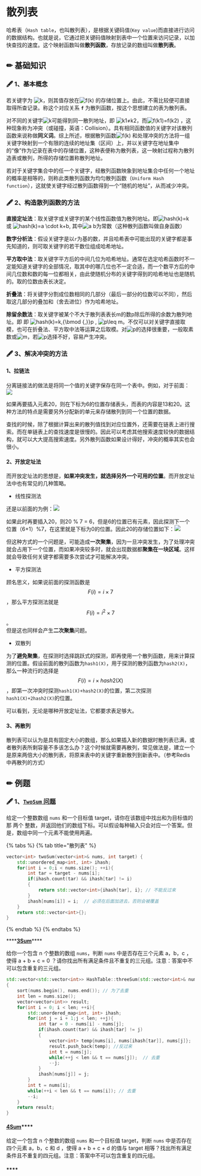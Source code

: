 # 散列表

哈希表（`Hash table`，也叫散列表），是根据关键码值\(`Key value`\)而直接进行访问的数据结构。也就是说，它通过把关键码值映射到表中一个位置来访问记录，以加快查找的速度。这个映射函数叫做**散列函数**，存放记录的数组叫做**散列表**。

## ✏ 基础知识

### 🖋 1、基本概念

若关键字为 ![k](https://math.jianshu.com/math?formula=k)，则其值存放在![f\(k\)](https://math.jianshu.com/math?formula=f%28k%29) 的存储位置上。由此，不需比较便可直接取得所查记录。称这个对应关系 **`f`** 为散列函数，按这个思想建立的表为散列表。

对不同的关键字![k](https://math.jianshu.com/math?formula=k)可能得到同一散列地址，即 ![k1&#x2260;k2](https://math.jianshu.com/math?formula=k1%E2%89%A0k2)，而![f\(k1\)=f\(k2\)](https://math.jianshu.com/math?formula=f%28k1%29%3Df%28k2%29) ，这种现象称为冲突（或碰撞，英语：Collision）。具有相同函数值的关键字对该散列函数来说称做**同义词**。综上所述，根据散列函数![f\(k\)](https://math.jianshu.com/math?formula=f%28k%29) 和处理冲突的方法将一组关键字映射到一个有限的连续的地址集（区间）上，并以关键字在地址集中的“像”作为记录在表中的存储位置，这种表便称为散列表，这一映射过程称为散列造表或散列，所得的存储位置称散列地址。

若对于关键字集合中的任一个关键字，经散列函数映象到地址集合中任何一个地址的概率是相等的，则称此类散列函数为均匀散列函数（`Uniform Hash function`），这就使关键字经过散列函数得到一个“随机的地址”，从而减少冲突。

### 🖋 2、构造散列函数的方法

**直接定址法**：取关键字或关键字的某个线性函数值为散列地址。即![hash\(k\)=k](https://math.jianshu.com/math?formula=hash%28k%29%3Dk) 或 ![hash\(k\)=a \cdot k+b](https://math.jianshu.com/math?formula=hash%28k%29%3Da%20%5Ccdot%20k%2Bb), 其中![a b](https://math.jianshu.com/math?formula=a%20b)为常数（这种散列函数叫做自身函数）

 **数字分析法**：假设关键字是以`r`为基的数，并且哈希表中可能出现的关键字都是事先知道的，则可取关键字的若干数位组成哈希地址。

 **平方取中法**：取关键字平方后的中间几位为哈希地址。通常在选定哈希函数时不一定能知道关键字的全部情况，取其中的哪几位也不一定合适，而一个数平方后的中间几位数和数的每一位都相关，由此使随机分布的关键字得到的哈希地址也是随机的。取的位数由表长决定。

 **折叠法**：将关键字分割成位数相同的几部分（最后一部分的位数可以不同），然后取这几部分的叠加和（舍去进位）作为哈希地址。

 **除留余数法**：取关键字被某个不大于散列表表长m的数p除后所得的余数为散列地址。即 即 ![hash\(k\)=k\,{\bmod {\,}}p](https://math.jianshu.com/math?formula=hash%28k%29%3Dk%5C%2C%7B%5Cbmod%20%7B%5C%2C%7D%7Dp) , ![p\leq m](https://math.jianshu.com/math?formula=p%5Cleq%20m)。不仅可以对关键字直接取模，也可在折叠法、平方取中法等运算之后取模。对![p](https://math.jianshu.com/math?formula=p)的选择很重要，一般取素数或![m](https://math.jianshu.com/math?formula=m)，若![p](https://math.jianshu.com/math?formula=p)选择不好，容易产生冲突。

### 🖋 3、解决冲突的方法

#### **1、拉链法**

分离链接法的做法是将同一个值的关键字保存在同一个表中。例如，对于前面：![](https://picb.zhimg.com/80/v2-1e86436d4dcfa68069e7b54e6bf509dc_720w.png)

如果再要插入元素20，则在下标为6的位置存储表头，而表的内容是13和20。这种方法的特点是需要另外分配新的单元来存储散列到同一个位置的数据。

查找的时候，除了根据计算出来的散列值找到对应位置外，还需要在链表上进行搜索。而在单链表上的查找速度是很慢的。因此可以考虑其他搜索速度较快的数据结构，就可以大大提高搜索速度。另外散列函数如果设计得好，冲突的概率其实也会很小。

#### 2、开放定址法

而开放定址法的思想是，**如果冲突发生，就选择另外一个可用的位置**。而开放定址法中也有常见的几种策略。

* 线性探测法

还是以前面的为例：![](https://pic1.zhimg.com/80/v2-eb2f4af3fa8ab2661fa088db9e6d93be_720w.png)

如果此时再要插入20，则20 % 7 = 6，但是6的位置已有元素，因此探测下一个位置（6+1）%7，在这里就是下标为0的位置。因此20的存储位置如下：![](https://pic3.zhimg.com/80/v2-5d6efab2fb66d73f36fb3dfa627bafd8_720w.png)

但这种方式的一个问题是，可能造成**一次聚集**，因为一旦冲突发生，为了处理冲突就会占用下一个位置，而如果冲突较多时，就会出现数据都**聚集在一块区域**。这样就会导致任何关键字都需要多次尝试才可能解决冲突。

* 平方探测法

顾名思义，如果说前面的探测函数是 $$F(i)=i\times 7$$ ，那么平方探测法就是$$F(i)=i^2\times 7$$。  
但是这也同样会产生**二次聚集**问题。

* 双散列

为了**避免聚集**，在探测时选择跳跃式的探测，即再使用一个散列函数，用来计算探测的位置。假设前面的散列函数为`hash1(X)`，用于探测的散列函数为`hash2(X)`，那么一种流行的选择是$$F(i)=i\times hash2(X)$$，即第一次冲突时探测`hash1(X)+hash2(X)`的位置，第二次探测`hash1(X)+2hash2(X)`的位置。

可以看到，无论是哪种开放定址法，它都要求表足够大。

#### **3、再散列**

散列表可以认为是具有固定大小的数组，那么如果插入新的数据时散列表已满，或者散列表所剩容量不多该怎么办？这个时候就需要再散列，常见做法是，建立一个是原来两倍大小的散列表，将原来表中的关键字重新散列到新表中。（参考Redis中再散列的方式）

## ✏ 例题

### 🖋 1、[`TwoSum` 问题](https://leetcode-cn.com/problems/two-sum/)

给定一个整数数组 `nums` 和一个目标值 target，请你在该数组中找出和为目标值的那 两个 整数，并返回他们的数组下标。可以假设每种输入只会对应一个答案。但是，数组中同一个元素不能使用两遍。

{% tabs %}
{% tab title="散列表" %}
```cpp
vector<int> twoSum(vector<int>& nums, int target) {
    std::unordered_map<int, int> ihash;
    for(int i = 0;i < nums.size(); ++i){
        int tar = target - nums[i];
        if(ihash.count(tar) && ihash[tar] != i)
        {
            return std::vector<int>{ihash[tar], i}; // 不能反过来
        }
        ihash[nums[i]] = i;  // 必须在后面加进去，否则会被覆盖
    }
    return std::vector<int>{};
}
```
{% endtab %}
{% endtabs %}

\*\*\*\*[**3Sum**](https://leetcode-cn.com/problems/3sum/)\*\*\*\*

给你一个包含 n 个整数的数组 `nums`，判断 `nums` 中是否存在三个元素 a，b，c ，使得 a + b + c = 0 ？请你找出所有满足条件且不重复的三元组。注意：答案中不可以包含重复的三元组。

```cpp
std::vector<std::vector<int>> HashTable::threeSum(std::vector<int>& nums)
{
    sort(nums.begin(), nums.end()); // 为了去重
    int len = nums.size();
    vector<vector<int>> result;
    for(int i = 0; i < len; ++i){
        std::unordered_map<int, int> ihash;
        for(int j = i + 1;j < len; ++j){
            int tar = 0 - nums[i] - nums[j];
            if(ihash.count(tar) && ihash[tar] != j)
            {
                vector<int> temp{nums[i], nums[ihash[tar]], nums[j]};
                result.push_back(temp); //反过来
                int t = nums[j];
                while(++j < len && t == nums[j]);  // 去重
                --j;
            }
            ihash[nums[j]] = j;
        }
        int t = nums[i];
        while(++i < len && t == nums[i]); // 去重
        --i;
    }
    return result;
}
```

#### [**4Sum**](https://leetcode-cn.com/problems/4sum/)\*\*\*\*

给定一个包含 n 个整数的数组 `nums` 和一个目标值 target，判断 `nums` 中是否存在四个元素 a，b，c 和 d ，使得 a + b + c + d 的值与 target 相等？找出所有满足条件且不重复的四元组。注意：答案中不可以包含重复的四元组。

#### \*\*\*\*





